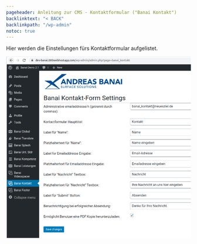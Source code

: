 ```yaml
---
pageheader: Anleitung zur CMS - Kontaktformular ("Banai Kontakt")
backlinktext: "< BACK"
backlinkpath: "/wp-admin"
notoc: true
---
```




Hier werden die Einstellungen fürs Kontaktformular aufgelistet.

![kontakt.png](/res/kontakt.png)

